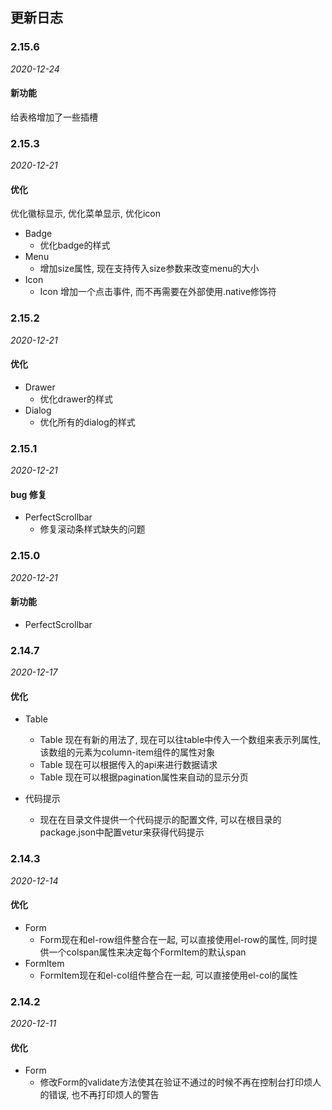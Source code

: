 ## 更新日志

### 2.15.6

*2020-12-24*
#### 新功能

给表格增加了一些插槽


### 2.15.3

*2020-12-21*
#### 优化
优化徽标显示, 优化菜单显示, 优化icon
- Badge
  - 优化badge的样式
- Menu
  - 增加size属性, 现在支持传入size参数来改变menu的大小
- Icon
  - Icon 增加一个点击事件, 而不再需要在外部使用.native修饰符

### 2.15.2

*2020-12-21*
#### 优化

- Drawer
  - 优化drawer的样式
- Dialog
  - 优化所有的dialog的样式

### 2.15.1

*2020-12-21*
#### bug 修复

- PerfectScrollbar
  - 修复滚动条样式缺失的问题

### 2.15.0

*2020-12-21*
#### 新功能

- PerfectScrollbar

### 2.14.7

*2020-12-17*
#### 优化

- Table
  - Table 现在有新的用法了, 现在可以往table中传入一个数组来表示列属性, 该数组的元素为column-item组件的属性对象
  - Table 现在可以根据传入的api来进行数据请求
  - Table 现在可以根据pagination属性来自动的显示分页

- 代码提示
  - 现在在目录文件提供一个代码提示的配置文件, 可以在根目录的package.json中配置vetur来获得代码提示
### 2.14.3

*2020-12-14*
#### 优化

- Form
  - Form现在和el-row组件整合在一起, 可以直接使用el-row的属性, 同时提供一个colspan属性来决定每个FormItem的默认span
- FormItem
  - FormItem现在和el-col组件整合在一起, 可以直接使用el-col的属性

### 2.14.2

*2020-12-11*
#### 优化

- Form
  - 修改Form的validate方法使其在验证不通过的时候不再在控制台打印烦人的错误, 也不再打印烦人的警告